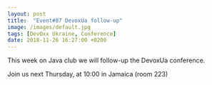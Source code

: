 ```yaml
---
layout: post
title:  "Event#87 DevoxUa follow-up"
image: /images/default.jpg
tags: [DevOxx Ukraine, Conference]
date: 2018-11-26 16:27:00 +0200
---
```


This week on Java club we will follow-up the DevoxUa conference.[]()

Join us next Thursday, at 10:00 in Jamaica (room 223)